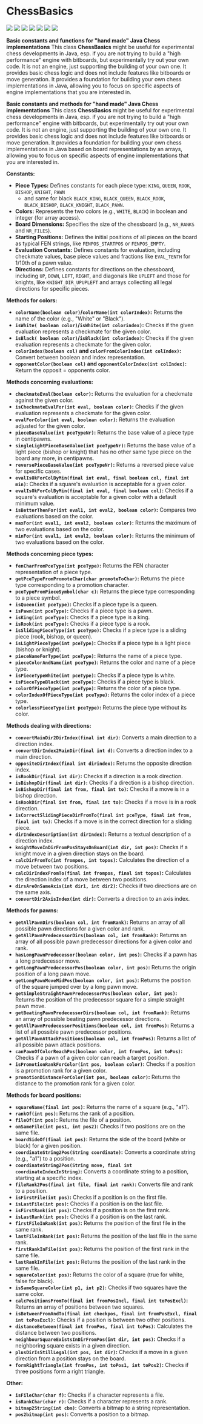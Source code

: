 # ChessBasics

<p align="left">
  <a href="#"><img src="https://img.shields.io/badge/Java-ED8B00?style=flat&logo=java&logoColor=white"></img></a>
  <a href="https://opensource.org/license/gpl-3-0"><img src="https://img.shields.io/github/license/AP-Sensing/ostree-tui?color=black"></img></a>
  <a href="#"><img src="https://img.shields.io/github/stars/chrinspire/ChessBasics"></img></a>
  <a href="#"><img src="https://img.shields.io/github/forks/chrinspire/ChessBasics"></img></a>
  <a href="#"><img src="https://img.shields.io/github/repo-size/chrinspire/ChessBasics"></img></a>
  <a href="https://github.com/chrinspire/ChessBasics/graphs/contributors"><img src="https://img.shields.io/github/contributors/chrinspire/ChessBasics?color=blue"></img></a>
  <a href="https://github.com/chrinspire/ChessBasics/issues"><img src="https://img.shields.io/github/issues/chrinspire/ChessBasics"></img></a>
</p>

**Basic constants and functions for "hand made" Java Chess implementations**
This class **ChessBasics** might be useful for experimental chess developments in Java, esp. if you are not trying to build a "high performance" engine with bitboards, but experimentally try out your own code.
It is not an engine, just supporting the building of your own one. It provides basic chess logic and does not include features like bitboards or move generation.
It provides a foundation for building your own chess implementations in Java, allowing you to focus on specific aspects of engine implementations that you are interested in.

**Basic constants and methods for "hand made" Java Chess implementations**
This class **ChessBasics** might be useful for experimental chess developments in Java, esp. if you are not trying to build a "high performance" engine with bitboards, but experimentally try out your own code.
It is not an engine, just supporting the building of your own one. It provides basic chess logic and does not include features like bitboards or move generation.
It provides a foundation for building your own chess implementations in Java based on board representations by an arrays, allowing you to focus on specific aspects of engine implementations that you are interested in.

**Constants:**

- **Piece Types:**  Defines constants for each piece type: `KING`, `QUEEN`, `ROOK`, `BISHOP`, `KNIGHT`, `PAWN` 
  - and same for black `BLACK_KING`, `BLACK_QUEEN`, `BLACK_ROOK`, `BLACK_BISHOP`, `BLACK_KNIGHT`, `BLACK_PAWN`.
- **Colors:**  Represents the two colors (e.g., `WHITE`, `BLACK`) in boolean and integer (for array access).
- **Board Dimensions:**  Specifies the size of the chessboard (e.g., `NR_RANKS` and `NR_FILES`).
- **Starting Positions:**  Defines the initial positions of all pieces on the board as typical FEN strings, 
like `FENPOS_STARTPOS` or `FENPOS_EMPTY`.
- **Evaluation Constants:**  Defines constants for evaluation, including checkmate values, base piece values and fractions like `EVAL_TENTH` for 1/10th of a pawn value.
 - **Directions:**  Defines constants for directions on the chessboard, including `UP`, `DOWN`, `LEFT`, `RIGHT`, and diagonals like `UPLEFT` and those for knights, like `KNIGHT_DIR_UPUPLEFT` and arrays collecting all legal directions for specific pieces.  

**Methods for colors:**
- **`colorName(boolean color)`/`colorName(int colorIndex)`:** Returns the name of the color (e.g., "White" or "Black").
- **`isWhite( boolean color)`/`isWhite(int colorindex)`:** Checks if the given evaluation represents a checkmate for the given color.
- **`isBlack( boolean color)`/`isBlack(int colorindex)`:** Checks if the given evaluation represents a checkmate for the given color.
- **`colorIndex(boolean col)` and `colorFromColorIndex(int colIndex)`:** Convert between boolean and index representation.
- **`opponentColor(boolean col)` and `opponentColorIndex(int colIndex)`:** Return the opposit = opponents color.  

**Methods concerning evaluations:**
- **`checkmateEval(boolean color)`:** Returns the evaluation for a checkmate against the given color.
- **`isCheckmateEvalFor(int eval, boolean color)`:** Checks if the given evaluation represents a checkmate for the given color.
- **`evalForColor(int eval, boolean color)`:** Returns the evaluation adjusted for the given color.
- **`pieceBaseValue(int pceTypeNr)`:** Returns the base value of a piece type in centipawns.
- **`singleLightPieceBaseValue(int pceTypeNr)`:** Returns the base value of a light piece (bishop or knight) that has no other same type piece on the board any more, in centipawns.
- **`reversePieceBaseValue(int pceTypeNr)`:** Returns a reversed piece value for specific cases.
- **`evalIsOkForColByMin(final int eval, final boolean col, final int min)`:** Checks if a square's evaluation is acceptable for a given color.
- **`evalIsOkForColByMin(final int eval, final boolean col)`:** Checks if a square's evaluation is acceptable for a given color with a default minimum value.
- **`isBetterThenFor(int eval1, int eval2, boolean color)`:** Compares two evaluations based on the color.
- **`maxFor(int eval1, int eval2, boolean color)`:** Returns the maximum of two evaluations based on the color.
- **`minFor(int eval1, int eval2, boolean color)`:** Returns the minimum of two evaluations based on the color.

**Methods concerning piece types:**
- **`fenCharFromPceType(int pceType)`:** Returns the FEN character representation of a piece type.
- **`getPceTypeFromPromoteChar(char promoteToChar)`:** Returns the piece type corresponding to a promotion character.
- **`pceTypeFromPieceSymbol(char c)`:** Returns the piece type corresponding to a piece symbol.
- **`isQueen(int pceType)`:** Checks if a piece type is a queen.
- **`isPawn(int pceType)`:** Checks if a piece type is a pawn.
- **`isKing(int pceType)`:** Checks if a piece type is a king.
- **`isRook(int pceType)`:** Checks if a piece type is a rook.
- **`isSlidingPieceType(int pceType)`:** Checks if a piece type is a sliding piece (rook, bishop, or queen).
- **`isLightPieceType(int pceType)`:** Checks if a piece type is a light piece (bishop or knight).
- **`pieceNameForType(int pceType)`:** Returns the name of a piece type.
- **`pieceColorAndName(int pceType)`:** Returns the color and name of a piece type.
- **`isPieceTypeWhite(int pceType)`:** Checks if a piece type is white.
- **`isPieceTypeBlack(int pceType)`:** Checks if a piece type is black.
- **`colorOfPieceType(int pceType)`:** Returns the color of a piece type.
- **`colorIndexOfPieceType(int pceType)`:** Returns the color index of a piece type.
- **`colorlessPieceType(int pceType)`:** Returns the piece type without its color.

**Methods dealing with directions:**
- **`convertMainDir2DirIndex(final int dir)`:** Converts a main direction to a direction index.
- **`convertDirIndex2MainDir(final int d)`:** Converts a direction index to a main direction.
- **`oppositeDirIndex(final int dirindex)`:** Returns the opposite direction index.
- **`isRookDir(final int dir)`:** Checks if a direction is a rook direction.
- **`isBishopDir(final int dir)`:** Checks if a direction is a bishop direction.
- **`isBishopDir(final int from, final int to)`:** Checks if a move is in a bishop direction.
- **`isRookDir(final int from, final int to)`:** Checks if a move is in a rook direction.
- **`isCorrectSlidingPieceDirFromTo(final int pceType, final int from, final int to)`:** Checks if a move is in the correct direction for a sliding piece.
- **`dirIndexDescription(int dirIndex)`:** Returns a textual description of a direction index.
- **`knightMoveInDirFromPosStaysOnBoard(int dir, int pos)`:** Checks if a knight move in a given direction stays on the board.
- **`calcDirFromTo(int frompos, int topos)`:** Calculates the direction of a move between two positions.
- **`calcDirIndexFromTo(final int frompos, final int topos)`:** Calculates the direction index of a move between two positions.
- **`dirsAreOnSameAxis(int dir1, int dir2)`:** Checks if two directions are on the same axis.
- **`convertDir2AxisIndex(int dir)`:** Converts a direction to an axis index.
 
**Methods for pawns:**
- **`getAllPawnDirs(boolean col, int fromRank)`:** Returns an array of all possible pawn directions for a given color and rank.
- **`getAllPawnPredecessorDirs(boolean col, int fromRank)`:** Returns an array of all possible pawn predecessor directions for a given color and rank.
- **`hasLongPawnPredecessor(boolean color, int pos)`:** Checks if a pawn has a long predecessor move.
- **`getLongPawnPredecessorPos(boolean color, int pos)`:** Returns the origin position of a long pawn move.
- **`getLongPawnMoveMidPos(boolean color, int pos)`:** Returns the position of the square jumped over by a long pawn move.
- **`getSimpleStraightPawnPredecessorPos(boolean color, int pos)`:** Returns the position of the predecessor square for a simple straight pawn move.
- **`getBeatingPawnPredecessorDirs(boolean col, int fromRank)`:** Returns an array of possible beating pawn predecessor directions.
- **`getAllPawnPredecessorPositions(boolean col, int fromPos)`:** Returns a list of all possible pawn predecessor positions.
- **`getAllPawnAttackPositions(boolean col, int fromPos)`:** Returns a list of all possible pawn attack positions.
- **`canPawnOfColorReachPos(boolean color, int fromPos, int toPos)`:** Checks if a pawn of a given color can reach a target position.
- **`isPromotionRankForColor(int pos, boolean color)`:** Checks if a position is a promotion rank for a given color.
- **`promotionDistanceForColor(int pos, boolean color)`:** Returns the distance to the promotion rank for a given color.

**Methods for board positions:** 
- **`squareName(final int pos)`:** Returns the name of a square (e.g., "a1").
- **`rankOf(int pos)`:** Returns the rank of a position.
- **`fileOf(int pos)`:** Returns the file of a position.
- **`onSameFile(int pos1, int pos2)`:** Checks if two positions are on the same file.
- **`boardSideOf(final int pos)`:** Returns the side of the board (white or black) for a given position.
- **`coordinateString2Pos(String coordinate)`:** Converts a coordinate string (e.g., "a1") to a position.
- **`coordinateString2Pos(String move, final int coordinateIndexInString)`:** Converts a coordinate string to a position, starting at a specific index.
- **`fileRank2Pos(final int file, final int rank)`:** Converts file and rank to a position.
- **`isFirstFile(int pos)`:** Checks if a position is on the first file.
- **`isLastFile(int pos)`:** Checks if a position is on the last file.
- **`isFirstRank(int pos)`:** Checks if a position is on the first rank.
- **`isLastRank(int pos)`:** Checks if a position is on the last rank.
- **`firstFileInRank(int pos)`:** Returns the position of the first file in the same rank.
- **`lastFileInRank(int pos)`:** Returns the position of the last file in the same rank.
- **`firstRankInFile(int pos)`:** Returns the position of the first rank in the same file.
- **`lastRankInFile(int pos)`:** Returns the position of the last rank in the same file.
- **`squareColor(int pos)`:** Returns the color of a square (true for white, false for black).
- **`isSameSquareColor(int p1, int p2)`:** Checks if two squares have the same color.
- **`calcPositionsFromTo(final int fromPosIncl, final int toPosExcl)`:** Returns an array of positions between two squares.
- **`isBetweenFromAndTo(final int checkpos, final int fromPosExcl, final int toPosExcl)`:** Checks if a position is between two other positions.
- **`distanceBetween(final int fromPos, final int toPos)`:** Calculates the distance between two positions.
- **`neighbourSquareExistsInDirFromPos(int dir, int pos)`:** Checks if a neighboring square exists in a given direction.
- **`plusDirIsStillLegal(int pos, int dir)`:** Checks if a move in a given direction from a position stays on the board.
- **`formRightTriangle(int fromPos, int toPos1, int toPos2)`:** Checks if three positions form a right triangle.

**Other:**
- **`isFileChar(char f)`:** Checks if a character represents a file.
- **`isRankChar(char r)`:** Checks if a character represents a rank.
- **`bitmap2String(int cbm)`:** Converts a bitmap to a string representation.
- **`pos2bitmap(int pos)`:** Converts a position to a bitmap.
